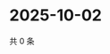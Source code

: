 # 2025-10-02

共 0 条

<!-- BEGIN ZHIHUVIDEO -->
<!-- 最后更新时间 Thu Oct 02 2025 07:10:08 GMT+0800 (China Standard Time) -->

<!-- END ZHIHUVIDEO -->
